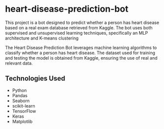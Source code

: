 <h1>heart-disease-prediction-bot</h1>
This project is a bot designed to predict whether a person has heart disease based on a real exam database retrieved from Kaggle. The bot uses both supervised and unsupervised learning techniques, specifically an MLP architecture and K-means clustering

The Heart Disease Prediction Bot leverages machine learning algorithms to classify whether a person has heart disease. The dataset used for training and testing the model is obtained from Kaggle, ensuring the use of real and relevant data.

<h2>Technologies Used</h2>

<ul>
  <li>Python</li>
  <li>Pandas</li>
  <li>Seaborn</li>
  <li>scikit-learn</li>
  <li>TensorFlow</li>
  <li>Keras</li>
 <li>Matplotlib</li>
</ul>
